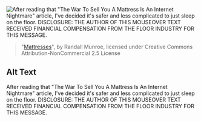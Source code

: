 ![After reading that "The War To Sell You A Mattress Is An Internet Nightmare" article, I've decided it's safer and less complicated to just sleep on the floor. DISCLOSURE: THE AUTHOR OF THIS MOUSEOVER TEXT RECEIVED FINANCIAL COMPENSATION FROM THE FLOOR INDUSTRY FOR THIS MESSAGE.](https://imgs.xkcd.com/comics/mattresses.png)
> "[Mattresses](https://xkcd.com/2096/)", by Randall Munroe, licensed under Creative Commons Attribution-NonCommercial 2.5 License

## Alt Text
After reading that "The War To Sell You A Mattress Is An Internet Nightmare" article, I've decided it's safer and less complicated to just sleep on the floor. DISCLOSURE: THE AUTHOR OF THIS MOUSEOVER TEXT RECEIVED FINANCIAL COMPENSATION FROM THE FLOOR INDUSTRY FOR THIS MESSAGE.
